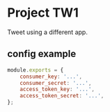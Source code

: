 # Project TW1

Tweet using a different app.

## config example

```javascript
module.exports = {
	consumer_key: '...',
	consumer_secret: '...',
	access_token_key: '...',
	access_token_secret: '...',
};
```
